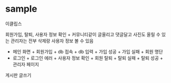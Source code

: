 # sample
이클립스

회원가입, 탈퇴, 사용자 정보 확인 + 커뮤니티같이 글올리고 댓글달고 사진도 올릴 수 있는
관리자는 전부 삭제랑 사용자 정보 볼 수 있음

+ 메인 화면 + 회원가입 + db 접속 + db 입력 + 가입 성공 + 가입 실패 + 회원 명단
+ 로그인 + 로그인 에러 + 사용자 정보 확인 + 회원 탈퇴 + 탈퇴 실패 + 탈퇴 성공 + 관리자 페이지


게시판
글쓰기
